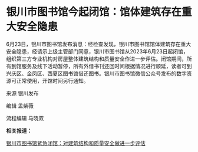 

# 银川市图书馆今起闭馆：馆体建筑存在重大安全隐患

6月23日，银川市图书馆发布消息：经检查发现，银川市图书馆馆体建筑存在重大安全隐患，经请示上级主管部门同意，银川市图书馆从2023年6月23日起闭馆，组织第三方专业机构对房屋整体建筑结构和质量安全作进一步评估。闭馆期间，所有到馆服务及线下活动暂停，所有外借书刊还回时间根据情况进行顺延，读者可到兴庆区、金凤区、西夏区图书馆借还图书。银川市图书馆微信公众号发布的数字资源可正常使用，开馆时间另行通知。

来源 银川发布

编辑 孟紫薇

流程编辑 马晓双

**相关报道：**

[银川市图书馆紧急闭馆：对建筑结构和质量安全做进一步评估](https://new.qq.com/rain/a/20230622A07WFT00)


